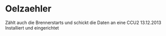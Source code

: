 Oelzaehler
==========

Zählt auch die Brennerstarts und schickt die Daten an eine CCU2
13.12.2013 Installiert und eingerichtet

